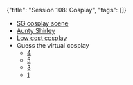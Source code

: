 {"title": "Session 108: Cosplay", "tags": []}
* [SG cosplay scene](https://www.todayonline.com/sites/default/files/styles/new_app_article_detail/public/photos/43_images/26566559.JPG?itok=PwKvrdDk)
* [Aunty Shirley](https://www.facebook.com/auntyshirleychua/)
* [Low cost cosplay](https://www.facebook.com/Lowcostcosplay)
* Guess the virtual cosplay
  * [4](https://www.reddit.com/r/VirtualCosplay/comments/fl9nc0/red_dead_redemption_ii_han_solo/)
  * [5](https://www.reddit.com/r/VirtualCosplay/comments/lbfjyd/saints_row_1_nick_fury_from_the_marvel_cinematic/)
  * [3](https://www.reddit.com/r/VirtualCosplay/comments/6ty810/saints_row_the_third_dr_ian_malcolm_from_jurassic/)
  * [1](https://www.reddit.com/r/VirtualCosplay/comments/kdnkq5/saints_row_the_third_remastered_handsome/)

